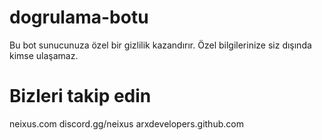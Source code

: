 # dogrulama-botu
Bu bot sunucunuza özel bir gizlilik kazandırır. Özel bilgilerinize siz dışında kimse ulaşamaz.

# Bizleri takip edin
neixus.com
discord.gg/neixus
arxdevelopers.github.com
